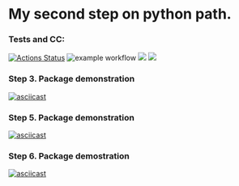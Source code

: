 # My second step on python path.


### Tests and CC:
[![Actions Status](https://github.com/MarsBroshok96/python-project-50/workflows/hexlet-check/badge.svg)](https://github.com/MarsBroshok96/python-project-50/actions) ![example workflow](https://github.com/MarsBroshok96/python-project-50/actions/workflows/linter-and-tests.yml/badge.svg)
<a href="https://codeclimate.com/github/MarsBroshok96/python-project-50/maintainability"><img src="https://api.codeclimate.com/v1/badges/c2ecb2ed70133fea33a6/maintainability" /></a>  <a href="https://codeclimate.com/github/MarsBroshok96/python-project-50/test_coverage"><img src="https://api.codeclimate.com/v1/badges/c2ecb2ed70133fea33a6/test_coverage" /></a>


### Step 3. Package demonstration
[![asciicast](https://asciinema.org/a/SrQamSU1xLdilf8RwcAlL6223.svg)](https://asciinema.org/a/SrQamSU1xLdilf8RwcAlL6223)

### Step 5. Package demonstration
[![asciicast](https://asciinema.org/a/tKOqoN4fFRGBfAj23LCs6SdVI.svg)](https://asciinema.org/a/tKOqoN4fFRGBfAj23LCs6SdVI)

### Step 6. Package demostration
[![asciicast](https://asciinema.org/a/rqCpdVzOF0LcoUe5v1fDJP1Rg.svg)](https://asciinema.org/a/rqCpdVzOF0LcoUe5v1fDJP1Rg)
